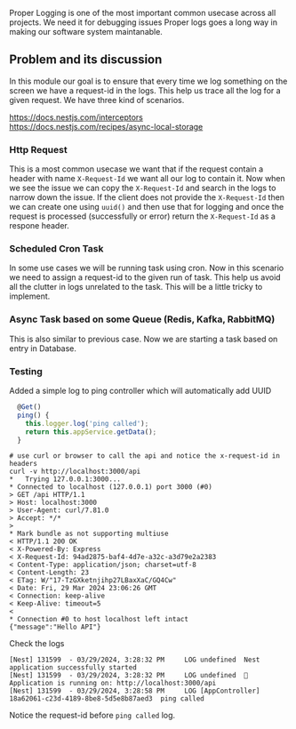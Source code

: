 Proper Logging is one of the most important common usecase across all projects. We need it for debugging issues Proper logs goes a long way in making our software system maintanable.

## Problem and its discussion

In this module our goal is to ensure that every time we log something on the screen we have a request-id in the logs. This help us trace all the log for a given request. We have three kind of scenarios.

https://docs.nestjs.com/interceptors https://docs.nestjs.com/recipes/async-local-storage

### Http Request

This is a most common usecase we want that if the request contain a header with name `X-Request-Id` we want all our log to contain it. Now when we see the issue we can copy the `X-Request-Id` and search in the logs to narrow down the issue. If the client does not provide the `X-Request-Id` then we can create one using `uuid()` and then use that for logging and once the request is processed (successfully or error) return the `X-Request-Id` as a respone header.

### Scheduled Cron Task

In some use cases we will be running task using cron. Now in this scenario we need to assign a request-id to the given run of task. This help us avoid all the clutter in logs unrelated to the task. This will be a little tricky to implement.

### Async Task based on some Queue (Redis, Kafka, RabbitMQ)

This is also similar to previous case. Now we are starting a task based on entry in Database.

### Testing

Added a simple log to ping controller which will automatically add UUID

```typescript
  @Get()
  ping() {
    this.logger.log('ping called');
    return this.appService.getData();
  }
```

```
# use curl or browser to call the api and notice the x-request-id in headers
curl -v http://localhost:3000/api
*   Trying 127.0.0.1:3000...
* Connected to localhost (127.0.0.1) port 3000 (#0)
> GET /api HTTP/1.1
> Host: localhost:3000
> User-Agent: curl/7.81.0
> Accept: */*
>
* Mark bundle as not supporting multiuse
< HTTP/1.1 200 OK
< X-Powered-By: Express
< X-Request-Id: 94ad2875-baf4-4d7e-a32c-a3d79e2a2383
< Content-Type: application/json; charset=utf-8
< Content-Length: 23
< ETag: W/"17-TzGXketnjihp27LBaxXaC/GQ4Cw"
< Date: Fri, 29 Mar 2024 23:06:26 GMT
< Connection: keep-alive
< Keep-Alive: timeout=5
<
* Connection #0 to host localhost left intact
{"message":"Hello API"}
```

Check the logs

```
[Nest] 131599  - 03/29/2024, 3:28:32 PM     LOG undefined  Nest application successfully started
[Nest] 131599  - 03/29/2024, 3:28:32 PM     LOG undefined  🚀 Application is running on: http://localhost:3000/api
[Nest] 131599  - 03/29/2024, 3:28:58 PM     LOG [AppController] 18a62061-c23d-4189-8be8-5d5e8b87aed3  ping called
```

Notice the request-id before `ping called` log.
